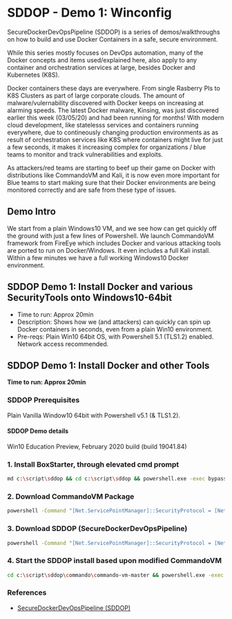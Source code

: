 # SDDOP - Demo 1: Winconfig

SecureDockerDevOpsPipeline (SDDOP) is a series of demos/walkthroughs on how to build and use Docker Containers in a safe, secure environment. 

While this series mostly focuses on DevOps automation, many of the Docker concepts and items used/explained here, also apply to any container and orchestration services at large, besides Docker and Kubernetes (K8S).

Docker containers these days are everywhere. From single Rasberry PIs to K8S Clusters as part of large corporate clouds. The amount of malware/vulernability discovered with Docker keeps on increasing at alarming speeds. The latest Docker malware, Kinsing, was just discovered earlier this week (03/05/20) and had been running for months! With modern cloud development, like statelesss services and containers running everywhere, due to contineously changing production environments as as result of orchestration services like K8S where containers might live for just a few seconds, it makes it increasing complex for organizations / blue teams to monitor and track vulnerabilities and exploits. 

As attackers/red teams are starting to beef up their game on Docker with distributions like CommandoVM and Kali, it is now even more important for Blue teams to start making sure that their Docker environments are being monitored correctly and are safe from these type of issues.

## Demo Intro

We start from a plain Windows10 VM, and we see how can get quickly off the ground with just a few lines of Powershell. We launch CommandoVM framework from FireEye which includes Docker and various attacking tools are ported to run on Docker/Windows. It even includes a full Kali install. Within a few minutes we have a full working Windows10 Docker environment.

## SDDOP Demo 1: Install Docker and various SecurityTools onto Windows10-64bit 

- Time to run: Approx 20min
- Description: Shows how we (and attackers) can quickly can spin up Docker containers in seconds, even from a plain Win10 environment. 
- Pre-reqs: Plain Win10 64bit OS, with Powershell 5.1 (TLS1.2) enabled. Network access recommended.

## SDDOP Demo 1: Install Docker and other Tools

**Time to run: Approx 20min**

### SDDOP Prerequisites

Plain Vanilla Window10 64bit with Powershell v5.1 (& TLS1.2). 

#### SDDOP Demo details 
Win10 Education Preview, February 2020 build (build 19041.84)

### 1. Install BoxStarter, through elevated cmd prompt 

```bash
md c:\script\sddop && cd c:\script\sddop && powershell.exe -exec bypass -C "iex ((New-Object System.Net.WebClient).DownloadString('https://boxstarter.org/bootstrapper.ps1')); Get-Boxstarter -Force
```

### 2. Download CommandoVM Package

```bash
powershell -Command "[Net.ServicePointManager]::SecurityProtocol = [Net.SecurityProtocolType]::Tls12; (New-Object System.Net.WebClient).DownloadFile('https://github.com/fireeye/commando-vm/archive/master.zip', 'C:\script\master.zip');Expand-Archive -Path c:\script\master.zip -DestinationPath c:\script\sddop\Commando -Force "
```

### 3. Download SDDOP (SecureDockerDevOpsPipeline)

```bash
powershell -Command "[Net.ServicePointManager]::SecurityProtocol = [Net.SecurityProtocolType]::Tls12; (New-Object System.Net.WebClient).DownloadFile('https://github.com/stefanwinkel/sddp/archive/master.zip', 'C:\script\master2.zip');$ProgressPreference='SilentlyContinue';Expand-Archive -Path c:\script\master2.zip -DestinationPath c:\script\sddop -Force " <NUL
```

### 4. Start the SDDOP install based upon modified CommandoVM

```bash 
cd c:\script\sddop\commando\commando-vm-master && powershell.exe -exec bypass .\install.ps1 -profile_file ..\..\SDDOP-master\sddop.json -nochecks 1 
```

### References

- [SecureDockerDevOpsPipeline (SDDOP)](https://github.com/stefanwinkel/sddop)
